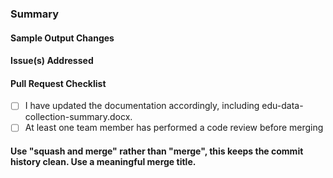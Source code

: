 ### Summary

#### Sample Output Changes

#### Issue(s) Addressed

#### Pull Request Checklist
- [ ] I have updated the documentation accordingly, including edu-data-collection-summary.docx.
- [ ] At least one team member has performed a code review before merging

#### Use "squash and merge" rather than "merge", this keeps the commit history clean. Use a meaningful merge title.
